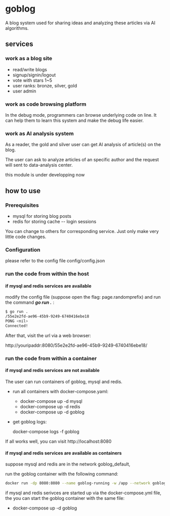 # goblog

A blog system used for sharing ideas and analyzing
these articles via AI algorithms.

## services

### work as a blog site

* read/write blogs
* signup/signin/logout
* vote with stars 1~5
* user ranks: bronze, silver, gold
* user admin

### work as code browsing platform

In the debug mode, programmers can browse underlying code on line.
It can help them to learn this system and make the debug life easier.

### work as AI analysis system

As a reader, the gold and silver user can
get AI analysis of article(s) on the blog.

The user can ask to analyze articles of an specific author
and the request will sent to data-analysis center.

this module is under developping now

## how to use

### Prerequisites

* mysql for storing blog posts
* redis for storing cache -- login sessions

You can change to others for corresponding service. Just only make very little code changes.

### Configuration

please refer to the config file config/config.json

### run the code from within the host

#### if mysql and redis services are available

modify the config file (suppose open the flag: page.randomprefix) and run the command ***go run .*** :

```bash
$ go run .
/55e2e2fd-ae96-45b9-9249-6740416ebe18
PONG <nil>
Connected!

```

After that, visit the url via a web browser:

http://youripaddr:8080/55e2e2fd-ae96-45b9-9249-6740416ebe18/

### run the code from within a container

#### if mysql and redis services are not available

The user can run containers of goblog, mysql and redis.

* run all containers with docker-compose.yaml:
  * docker-compose up -d mysql
  * docker-compose up -d redis
  * docker-compose up -d goblog

* get goblog logs:

    docker-compose logs -f goblog

If all works well, you can visit http://localhost:8080

#### if mysql and redis services are available as containers

suppose mysql and redis are in the network goblog\_default,

run the goblog container with the following command:

```bash
docker run -dp 8080:8080 --name goblog-running -w /app --network goblog_default hzget/goblog:latest sh -c "/app/goblog"
```

if mysql and redis serivces are started up via the docker-compose.yml file,
the you can start the goblog container with the same file:

* docker-compose up -d goblog

